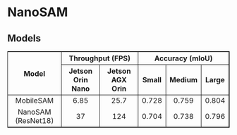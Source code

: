 # NanoSAM

## Models

<table style="border-top: solid 1px; border-left: solid 1px; border-right: solid 1px; border-bottom: solid 1px">
    <thead>
        <tr>
            <th rowspan=2 style="text-align: center; border-right: solid 1px">Model</th>
            <th colspan=2 style="text-align: center; border-right: solid 1px">Throughput (FPS)</th>
            <th colspan=4 style="text-align: center; border-right: solid 1px">Accuracy (mIoU)</th>
        </tr>
        <tr>
            <th style="text-align: center; border-right: solid 1px">Jetson Orin Nano</th>
            <th style="text-align: center; border-right: solid 1px">Jetson AGX Orin</th>
            <th style="text-align: center; border-right: solid 1px">Small</th>
            <th style="text-align: center; border-right: solid 1px">Medium</th>
            <th style="text-align: center; border-right: solid 1px">Large</th>
        </tr>
    </thead>
    <tbody>
        <tr>
            <td style="text-align: center; border-right: solid 1px">MobileSAM</td>
            <td style="text-align: center; border-right: solid 1px">6.85</td>
            <td style="text-align: center; border-right: solid 1px">25.7</td>
            <td style="text-align: center; border-right: solid 1px">0.728</td>
            <td style="text-align: center; border-right: solid 1px">0.759</td>
            <td style="text-align: center; border-right: solid 1px">0.804</td>
        </tr>
        <tr>
            <td style="text-align: center; border-right: solid 1px">NanoSAM (ResNet18)</td>
            <td style="text-align: center; border-right: solid 1px">37</td>
            <td style="text-align: center; border-right: solid 1px">124</td>
            <td style="text-align: center; border-right: solid 1px">0.704</td>
            <td style="text-align: center; border-right: solid 1px">0.738</td>
            <td style="text-align: center; border-right: solid 1px">0.796</td>
        </tr>
    </tbody>
</table>